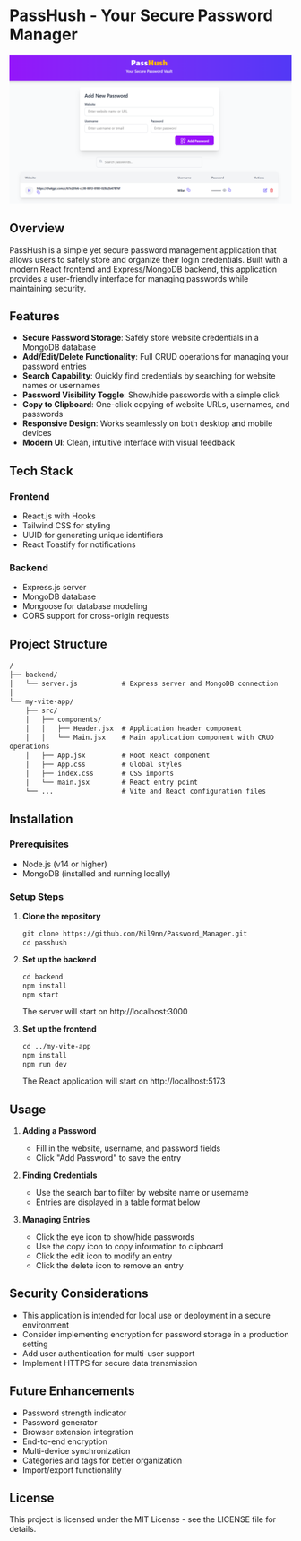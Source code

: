 # PassHush - Your Secure Password Manager

![PassHush Screenshot](public/screenshot.png)

## Overview

PassHush is a simple yet secure password management application that allows users to safely store and organize their login credentials. Built with a modern React frontend and Express/MongoDB backend, this application provides a user-friendly interface for managing passwords while maintaining security.

## Features

- **Secure Password Storage**: Safely store website credentials in a MongoDB database
- **Add/Edit/Delete Functionality**: Full CRUD operations for managing your password entries
- **Search Capability**: Quickly find credentials by searching for website names or usernames
- **Password Visibility Toggle**: Show/hide passwords with a simple click
- **Copy to Clipboard**: One-click copying of website URLs, usernames, and passwords
- **Responsive Design**: Works seamlessly on both desktop and mobile devices
- **Modern UI**: Clean, intuitive interface with visual feedback

## Tech Stack

### Frontend
- React.js with Hooks
- Tailwind CSS for styling
- UUID for generating unique identifiers
- React Toastify for notifications

### Backend
- Express.js server
- MongoDB database
- Mongoose for database modeling
- CORS support for cross-origin requests

## Project Structure

```
/
├── backend/
│   └── server.js           # Express server and MongoDB connection
│
└── my-vite-app/
    ├── src/
    │   ├── components/
    │   │   ├── Header.jsx  # Application header component
    │   │   └── Main.jsx    # Main application component with CRUD operations
    │   ├── App.jsx         # Root React component
    │   ├── App.css         # Global styles
    │   ├── index.css       # CSS imports
    │   └── main.jsx        # React entry point
    └── ...                 # Vite and React configuration files
```

## Installation

### Prerequisites
- Node.js (v14 or higher)
- MongoDB (installed and running locally)

### Setup Steps

1. **Clone the repository**
   ```
   git clone https://github.com/Mil9nn/Password_Manager.git
   cd passhush
   ```

2. **Set up the backend**
   ```
   cd backend
   npm install
   npm start
   ```
   The server will start on http://localhost:3000

3. **Set up the frontend**
   ```
   cd ../my-vite-app
   npm install
   npm run dev
   ```
   The React application will start on http://localhost:5173

## Usage

1. **Adding a Password**
   - Fill in the website, username, and password fields
   - Click "Add Password" to save the entry

2. **Finding Credentials**
   - Use the search bar to filter by website name or username
   - Entries are displayed in a table format below

3. **Managing Entries**
   - Click the eye icon to show/hide passwords
   - Use the copy icon to copy information to clipboard
   - Click the edit icon to modify an entry
   - Click the delete icon to remove an entry

## Security Considerations

- This application is intended for local use or deployment in a secure environment
- Consider implementing encryption for password storage in a production setting
- Add user authentication for multi-user support
- Implement HTTPS for secure data transmission

## Future Enhancements

- Password strength indicator
- Password generator
- Browser extension integration
- End-to-end encryption
- Multi-device synchronization
- Categories and tags for better organization
- Import/export functionality

## License

This project is licensed under the MIT License - see the LICENSE file for details.